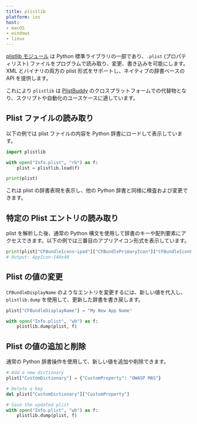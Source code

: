 ```yaml
---
title: plistlib
platform: ios
host:
- macOS
- windows
- linux
---
```


[plistlib モジュール](https://docs.python.org/3/library/plistlib.html) は Python 標準ライブラリの一部であり、`.plist` (プロパティリスト) ファイルをプログラムで読み取り、変更、書き込みを可能にします。XML とバイナリの両方の plist 形式をサポートし、ネイティブの辞書ベースの API を提供します。

これにより `plistlib` は [PlistBuddy](MASTG-TOOL-0135.md) のクロスプラットフォームでの代替物となり、スクリプトや自動化のユースケースに適しています。

## Plist ファイルの読み取り

以下の例では plist ファイルの内容を Python 辞書にロードして表示しています。

```python
import plistlib

with open("Info.plist", "rb") as f:
    plist = plistlib.load(f)

print(plist)
```

これは plist の辞書表現を表示し、他の Python 辞書と同様に検査および変更できます。

## 特定の Plist エントリの読み取り

plist を解析した後、通常の Python 構文を使用して辞書のキーや配列要素にアクセスできます。以下の例では三番目のアプリアイコン形式を表示しています。

```python
print(plist["CFBundleIcons~ipad"]["CFBundlePrimaryIcon"]["CFBundleIconFiles"][2])
# Output: AppIcon-140x40
```

## Plist の値の変更

`CFBundleDisplayName` のようなエントリを変更するには、新しい値を代入し、`plistlib.dump` を使用して、更新した辞書を書き戻します。

```python
plist["CFBundleDisplayName"] = "My New App Name"

with open("Info.plist", "wb") as f:
    plistlib.dump(plist, f)
```

## Plist の値の追加と削除

通常の Python 辞書操作を使用して、新しい値を追加や削除できます。

```python
# Add a new dictionary
plist["CustomDictionary"] = {"CustomProperty": "OWASP MAS"}

# Delete a key
del plist["CustomDictionary"]["CustomProperty"]

# Save the updated plist
with open("Info.plist", "wb") as f:
    plistlib.dump(plist, f)
```
